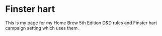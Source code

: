 # Finster hart
This is my page for my Home Brew 5th Edition D&amp;D rules and Finster hart campaign setting which uses them. 
